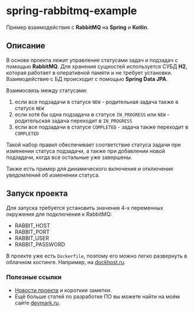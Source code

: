 # spring-rabbitmq-example
Пример взаимодействия с **RabbitMQ** на **Spring** и **Kotlin**.

## Описание
В основе проекта лежит управление статусами задач и подзадач с помощью **RabbitMQ**. Для хранения сущностей используется СУБД **H2**, которая работает в оперативной памяти и не требует установки. Взаимодействие с БД происходит с помощью **Spring Data JPA**.

Взаимосвязь между статусами:
1. если все подзадачи в статусе `NEW` - родительная задача также в статусе `NEW`
2. если хотя бы одна подзадача в статусе `IN_PROGRESS` или `NEW` - родительская задача переходит в `IN_PROGRESS`
3. если все подзадачи в статусе `COMPLETED` - задача также переходит в `COMPLETED`

Такой набор правил обеспечивает соответствие статуса задачи при изменении статуса подзадачи, а также при добавлении новой подзадачи, когда все остальные уже завершены.

Также есть пример для динамического включения и отключения уведомлений об изменении статуса.

## Запуск проекта
Для запуска требуется установить значения 4-х переменных окружения для подключения к RabbitMQ:
- RABBIT_HOST
- RABBIT_PORT
- RABBIT_USER
- RABBIT_PASSWORD

В проекте уже есть `Dockerfile`, поэтому его можно легко развернуть в облачном хостинге. Например, на [dockhost.ru](https://dockhost.ru/?utm_source=devmark&utm_medium=cpa&utm_campaign=devmark).

### Полезные ссылки
* [Новости проекта](https://t.me/+RjrPWNUEwf8wZTMy) и короткие заметки.
* Ещё больше статей по разработке ПО вы можете найти на моём сайте [devmark.ru](https://devmark.ru/).